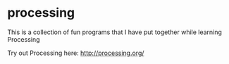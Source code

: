 processing
==========

This is a collection of fun programs that I have put together while learning Processing

Try out Processing here: http://processing.org/

